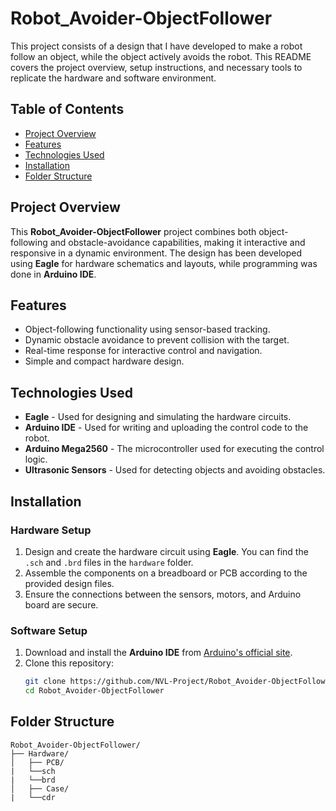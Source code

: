 # Robot_Avoider-ObjectFollower

This project consists of a design that I have developed to make a robot follow an object, while the object actively avoids the robot. This README covers the project overview, setup instructions, and necessary tools to replicate the hardware and software environment.

## Table of Contents
- [Project Overview](#project-overview)
- [Features](#features)
- [Technologies Used](#technologies-used)
- [Installation](#installation)
- [Folder Structure](#folder-structure)

## Project Overview

This **Robot_Avoider-ObjectFollower** project combines both object-following and obstacle-avoidance capabilities, making it interactive and responsive in a dynamic environment. The design has been developed using **Eagle** for hardware schematics and layouts, while programming was done in **Arduino IDE**.

## Features

- Object-following functionality using sensor-based tracking.
- Dynamic obstacle avoidance to prevent collision with the target.
- Real-time response for interactive control and navigation.
- Simple and compact hardware design.

## Technologies Used

- **Eagle** - Used for designing and simulating the hardware circuits.
- **Arduino IDE** - Used for writing and uploading the control code to the robot.
- **Arduino Mega2560** - The microcontroller used for executing the control logic.
- **Ultrasonic Sensors** - Used for detecting objects and avoiding obstacles.

## Installation

### Hardware Setup
1. Design and create the hardware circuit using **Eagle**. You can find the `.sch` and `.brd` files in the `hardware` folder.
2. Assemble the components on a breadboard or PCB according to the provided design files.
3. Ensure the connections between the sensors, motors, and Arduino board are secure.

### Software Setup
1. Download and install the **Arduino IDE** from [Arduino's official site](https://www.arduino.cc/en/software).
2. Clone this repository:
   ```bash
   git clone https://github.com/NVL-Project/Robot_Avoider-ObjectFollower.git
   cd Robot_Avoider-ObjectFollower

## Folder Structure
```plaintext
Robot_Avoider-ObjectFollower/
├── Hardware/
│   ├── PCB/ 
|   └──sch
|   └──brd
│   ├── Case/
|   └──cdr

